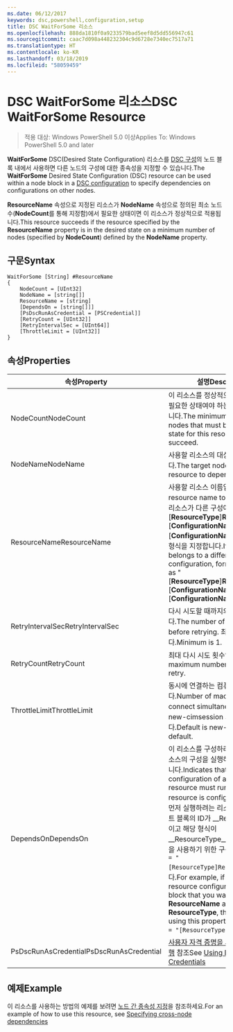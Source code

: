 ```yaml
---
ms.date: 06/12/2017
keywords: dsc,powershell,configuration,setup
title: DSC WaitForSome 리소스
ms.openlocfilehash: 888da1810f0a9233579bad5eef8d5dd556947c61
ms.sourcegitcommit: caac7d098a448232304c9d6728e7340ec7517a71
ms.translationtype: HT
ms.contentlocale: ko-KR
ms.lasthandoff: 03/18/2019
ms.locfileid: "58059459"
---
```

# <a name="dsc-waitforsome-resource"></a><span data-ttu-id="cee70-103">DSC WaitForSome 리소스</span><span class="sxs-lookup"><span data-stu-id="cee70-103">DSC WaitForSome Resource</span></span>

> <span data-ttu-id="cee70-104">적용 대상: Windows PowerShell 5.0 이상</span><span class="sxs-lookup"><span data-stu-id="cee70-104">Applies To: Windows PowerShell 5.0 and later</span></span>

<span data-ttu-id="cee70-105">**WaitForSome** DSC(Desired State Configuration) 리소스를 [DSC 구성](../../../configurations/configurations.md)의 노드 블록 내에서 사용하면 다른 노드의 구성에 대한 종속성을 지정할 수 있습니다.</span><span class="sxs-lookup"><span data-stu-id="cee70-105">The **WaitForSome** Desired State Configuration (DSC) resource can be used within a node block in a [DSC configuration](../../../configurations/configurations.md) to specify dependencies on configurations on other nodes.</span></span>

<span data-ttu-id="cee70-106">**ResourceName** 속성으로 지정된 리소스가 **NodeName** 속성으로 정의된 최소 노드 수(**NodeCount**를 통해 지정함)에서 필요한 상태이면 이 리소스가 정상적으로 적용됩니다.</span><span class="sxs-lookup"><span data-stu-id="cee70-106">This resource succeeds if the resource specified by the **ResourceName** property is in the desired state on a minimum number of nodes (specified by **NodeCount**) defined by the **NodeName** property.</span></span>


## <a name="syntax"></a><span data-ttu-id="cee70-107">구문</span><span class="sxs-lookup"><span data-stu-id="cee70-107">Syntax</span></span>

```
WaitForSome [String] #ResourceName
{
    NodeCount = [UInt32]
    NodeName = [string[]]
    ResourceName = [string]
    [DependsOn = [string[]]]
    [PsDscRunAsCredential = [PSCredential]]
    [RetryCount = [UInt32]]
    [RetryIntervalSec = [UInt64]]
    [ThrottleLimit = [UInt32]]
}
```

## <a name="properties"></a><span data-ttu-id="cee70-108">속성</span><span class="sxs-lookup"><span data-stu-id="cee70-108">Properties</span></span>

|  <span data-ttu-id="cee70-109">속성</span><span class="sxs-lookup"><span data-stu-id="cee70-109">Property</span></span>  |  <span data-ttu-id="cee70-110">설명</span><span class="sxs-lookup"><span data-stu-id="cee70-110">Description</span></span>   |
|---|---|
| <span data-ttu-id="cee70-111">NodeCount</span><span class="sxs-lookup"><span data-stu-id="cee70-111">NodeCount</span></span>| <span data-ttu-id="cee70-112">이 리소스를 정상적으로 적용하려면 필요한 상태여야 하는 최소 노드 수입니다.</span><span class="sxs-lookup"><span data-stu-id="cee70-112">The minimum number of nodes that must be in the desired state for this resource to succeed.</span></span>|
| <span data-ttu-id="cee70-113">NodeName</span><span class="sxs-lookup"><span data-stu-id="cee70-113">NodeName</span></span>| <span data-ttu-id="cee70-114">사용할 리소스의 대상 노드입니다.</span><span class="sxs-lookup"><span data-stu-id="cee70-114">The target nodes of the resource to depend on.</span></span>|
| <span data-ttu-id="cee70-115">ResourceName</span><span class="sxs-lookup"><span data-stu-id="cee70-115">ResourceName</span></span>| <span data-ttu-id="cee70-116">사용할 리소스 이름입니다.</span><span class="sxs-lookup"><span data-stu-id="cee70-116">The resource name to depend on.</span></span> <span data-ttu-id="cee70-117">이 리소스가 다른 구성에 속하는 경우 "[__ResourceType__]__ResourceName__::[__ConfigurationName__]::[__ConfigurationName__]"으로 이름의 형식을 지정합니다.</span><span class="sxs-lookup"><span data-stu-id="cee70-117">If this resource belongs to a different configuration, format the name as "[__ResourceType__]__ResourceName__::[__ConfigurationName__]::[__ConfigurationName__]"</span></span>|
| <span data-ttu-id="cee70-118">RetryIntervalSec</span><span class="sxs-lookup"><span data-stu-id="cee70-118">RetryIntervalSec</span></span>| <span data-ttu-id="cee70-119">다시 시도할 때까지의 시간(초)입니다.</span><span class="sxs-lookup"><span data-stu-id="cee70-119">The number of seconds before retrying.</span></span> <span data-ttu-id="cee70-120">최소값은 1입니다.</span><span class="sxs-lookup"><span data-stu-id="cee70-120">Minimum is 1.</span></span>|
| <span data-ttu-id="cee70-121">RetryCount</span><span class="sxs-lookup"><span data-stu-id="cee70-121">RetryCount</span></span>| <span data-ttu-id="cee70-122">최대 다시 시도 횟수입니다.</span><span class="sxs-lookup"><span data-stu-id="cee70-122">The maximum number of times to retry.</span></span>|
| <span data-ttu-id="cee70-123">ThrottleLimit</span><span class="sxs-lookup"><span data-stu-id="cee70-123">ThrottleLimit</span></span>| <span data-ttu-id="cee70-124">동시에 연결하는 컴퓨터의 수입니다.</span><span class="sxs-lookup"><span data-stu-id="cee70-124">Number of machines to connect simultaneously.</span></span> <span data-ttu-id="cee70-125">기본값은 new-cimsession 기본값입니다.</span><span class="sxs-lookup"><span data-stu-id="cee70-125">Default is new-cimsession default.</span></span>|
| <span data-ttu-id="cee70-126">DependsOn</span><span class="sxs-lookup"><span data-stu-id="cee70-126">DependsOn</span></span> | <span data-ttu-id="cee70-127">이 리소스를 구성하려면 먼저 다른 리소스의 구성을 실행해야 함을 나타냅니다.</span><span class="sxs-lookup"><span data-stu-id="cee70-127">Indicates that the configuration of another resource must run before this resource is configured.</span></span> <span data-ttu-id="cee70-128">예를 들어, 먼저 실행하려는 리소스 구성 스크립트 블록의 ID가 __ResourceName__이고 해당 형식이 __ResourceType__일 경우, 이 속성을 사용하기 위한 구문은 `DependsOn = "[ResourceType]ResourceName"`입니다.</span><span class="sxs-lookup"><span data-stu-id="cee70-128">For example, if the ID of the resource configuration script block that you want to run first is __ResourceName__ and its type is __ResourceType__, the syntax for using this property is `DependsOn = "[ResourceType]ResourceName"`.</span></span>|
| <span data-ttu-id="cee70-129">PsDscRunAsCredential</span><span class="sxs-lookup"><span data-stu-id="cee70-129">PsDscRunAsCredential</span></span> | <span data-ttu-id="cee70-130">[사용자 자격 증명을 사용하여 DSC 실행](https://docs.microsoft.com/powershell/dsc/runasuser) 참조</span><span class="sxs-lookup"><span data-stu-id="cee70-130">See [Using DSC with User Credentials](https://docs.microsoft.com/powershell/dsc/runasuser)</span></span> |

## <a name="example"></a><span data-ttu-id="cee70-131">예제</span><span class="sxs-lookup"><span data-stu-id="cee70-131">Example</span></span>

<span data-ttu-id="cee70-132">이 리소스를 사용하는 방법의 예제를 보려면 [노드 간 종속성 지정](../../../configurations/crossNodeDependencies.md)을 참조하세요.</span><span class="sxs-lookup"><span data-stu-id="cee70-132">For an example of how to use this resource, see [Specifying cross-node dependencies](../../../configurations/crossNodeDependencies.md)</span></span>
